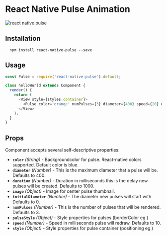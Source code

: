 # React Native Pulse Animation

![react native pulse](https://raw.githubusercontent.com/sahlhoff/react-native-pulse/master/pulse-gif.gif)

## Installation

```
  npm install react-native-pulse --save
```

## Usage

```js
const Pulse = require('react-native-pulse').default;

class helloWorld extends Component {
  render() {
    return (
      <View style={styles.container}>
        <Pulse color='orange' numPulses={3} diameter={400} speed={20} duration={2000} />
      </View>
    );
  }  
}

```

## Props

Component accepts several self-descriptive properties:


- **`color`** _(String)_ - Backgroundcolor for pulse. React-native colors supported. Default color is blue.
- **`diameter`** _(Number)_ - This is the maximum diameter that a pulse will be. Defaults to 400.
- **`duration`** _(Number)_ - Duration in milliseconds this is the delay new pulses will be created. Defaults to 1000.
- **`image`** _(Object)_ - Image for center pulse thumbnail.
- **`initialDiameter`** _(Number)_ - The diameter new pulses will start with. Defaults to 0.
- **`numPulses`** _(Number)_ - This is the number of pulses that will be rendered. Defaults to 3.
- **`pulseStyle`** _(Object)_ - Style properties for pulses (borderColor eg.)
- **`speed`** _(Number)_ - Speed in milliseconds pulse will redraw. Defaults to 10.
- **`style`** _(Object)_ - Style properties for pulse container (positioning eg.)
